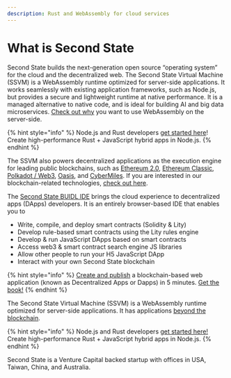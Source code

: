 ```yaml
---
description: Rust and WebAssembly for cloud services
---
```


# What is Second State

Second State builds the next-generation open source “operating system” for the cloud and the decentralized web. The Second State Virtual Machine \(SSVM\) is a WebAssembly runtime optimized for server-side applications. It works seamlessly with existing application frameworks, such as Node.js, but provides a secure and lightweight runtime at native performance. It is a managed alternative to native code, and is ideal for building AI and big data microservices. [Check out why](https://www.secondstate.io/articles/why-webassembly-server/) you want to use WebAssembly on the server-side.

{% hint style="info" %}
Node.js and Rust developers [get started here](https://www.secondstate.io/articles/getting-started-with-rust-function/)! Create high-performance Rust + JavaScript hybrid apps in Node.js.
{% endhint %}

The SSVM also powers decentralized applications as the execution engine for leading public blockchains, such as [Ethereum 2.0](https://blog.secondstate.io/post/20191022-soll-compiler-project/), [Ethereum Classic](https://blog.secondstate.io/post/20190901-etc-partners-with-secondstate/), [Polkadot / Web3](https://blog.secondstate.io/post/20200302-polkadot-en/), [Oasis](https://www.coindesk.com/a16z-leads-45-million-raise-for-blockchain-startup-oasis-labs), and [CyberMiles](https://docs.secondstate.io/buidl-developer-tool/getting-started/develop-for-cybermiles). If you are interested in our blockchain-related technologies, [check out here](https://docs.secondstate.io).

The [Second State BUIDL IDE](https://www.secondstate.io/buidl/) brings the cloud experience to decentralized apps \(DApps\) developers. It is an entirely browser-based IDE that enables you to

* Write, compile, and deploy smart contracts \(Solidity & Lity\)
* Develop rule-based smart contracts using the Lity rules engine
* Develop & run JavaScript DApps based on smart contracts
* Access web3 & smart contract search engine JS libraries
* Allow other people to run your H5 JavaScript DApp
* Interact with your own Second State blockchain

{% hint style="info" %}
[Create and publish](buidl-developer-tool/getting-started/) a blockchain-based web application \(known as Decentralized Apps or Dapps\) in 5 minutes. [Get the book!](https://www.buildingblockchainapps.com/)
{% endhint %}

The Second State Virtual Machine \(SSVM\) is a WebAssembly runtime optimized for server-side applications. It has applications [beyond the blockchain](https://cloud.secondstate.io/).

{% hint style="info" %}
Node.js and Rust developers [get started here!](https://cloud.secondstate.io/server-side-webassembly/getting-started) Create high-performance Rust + JavaScript hybrid apps in Node.js.
{% endhint %}

Second State is a Venture Capital backed startup with offices in USA, Taiwan, China, and Australia.

